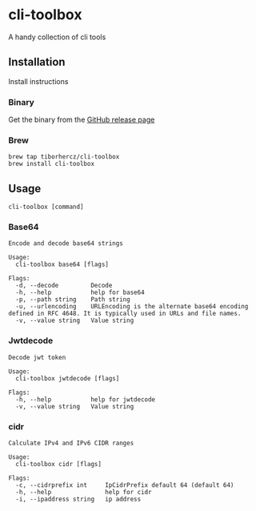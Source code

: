 # cli-toolbox

A handy collection of cli tools

## Installation
Install instructions

### Binary
Get the binary from the [GitHub release page](https://github.com/tiborhercz/cli-toolbox/releases)

### Brew

```
brew tap tiborhercz/cli-toolbox
brew install cli-toolbox
```

## Usage
```
cli-toolbox [command]
```

### Base64
```
Encode and decode base64 strings

Usage:
  cli-toolbox base64 [flags]

Flags:
  -d, --decode         Decode
  -h, --help           help for base64
  -p, --path string    Path string
  -u, --urlencoding    URLEncoding is the alternate base64 encoding defined in RFC 4648. It is typically used in URLs and file names.
  -v, --value string   Value string
```

### Jwtdecode
```
Decode jwt token

Usage:
  cli-toolbox jwtdecode [flags]

Flags:
  -h, --help           help for jwtdecode
  -v, --value string   Value string
```

### cidr
```
Calculate IPv4 and IPv6 CIDR ranges

Usage:
  cli-toolbox cidr [flags]

Flags:
  -c, --cidrprefix int     IpCidrPrefix default 64 (default 64)
  -h, --help               help for cidr
  -i, --ipaddress string   ip address
```
